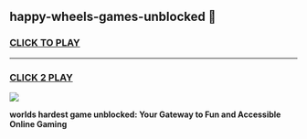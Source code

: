 
## happy-wheels-games-unblocked 👋
<h3>
<a href="https://premium.freeplayer.one?title=happy-wheels-games-unblocked&ref=14F">CLICK TO PLAY</a></h3>
<hr>

<h3>
<a href="https://premium.freeplayer.one?title=happy-wheels-games-unblocked&ref=14F">CLICK 2 PLAY</a>
  
</h3>

<a href="https://premium.freeplayer.one?title=happy-wheels-games-unblocked&ref=12F/"><img src="https://clearcache.store/games.png"></a>


**worlds hardest game unblocked: Your Gateway to Fun and Accessible Online Gaming**

